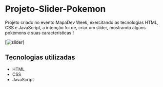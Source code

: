 # Projeto-Slider-Pokemon

Projeto criado no evento MapaDev Week, exercitando as tecnologias HTML, CSS e JavaScript, a intenção foi de, criar um slider, mostrando alguns pokémons e suas caracteristicas !

[<img src="./slider" alt="slider">]

## Tecnologias utilizadas
- HTML
- CSS
- JavaScript
